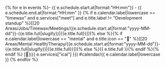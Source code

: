 {% for e in events %}- {{ e.schedule.start.at|format:"HH:mm"}} - {{ e.schedule.end.at|format:"HH:mm" }} {% if e.calendar.label|lowercase == "timewax" and e.services["meet"] and e.title.label != "Development standup" %}[[20 Areas/Jobs/Timewax/Meetings/{{e.schedule.start.at|format:"yyyy-MM-dd"}}-{{e.title.full|slugify}}|{{e.title.full}}]]{% else %}{% if e.calendar.label|lowercase == "mental" and e.title.icon == "🧠" %}[[20 Areas/Mental Health/Therapy/{{e.schedule.start.at|format:"yyyy-MM-dd"}}-{{e.title.full|slugify}}|{{e.title.full}}]]{% else %}{{ e.title.full }}{% endif %}{% endif %} [📅]({{ e.services["ical"] }}) #calendar/{{ e.calendar.label|lowercase }}
{% endfor %}
